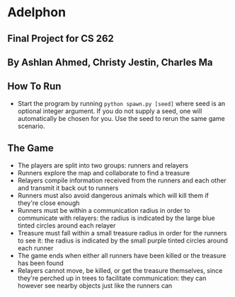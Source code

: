 # Adelphon

## Final Project for CS 262

## By Ashlan Ahmed, Christy Jestin, Charles Ma

## How To Run

-   Start the program by running `python spawn.py [seed]` where seed is an optional integer argument. If you do not supply a seed, one will automatically be chosen for you. Use the seed to rerun the same game scenario.

## The Game

-   The players are split into two groups: runners and relayers
-   Runners explore the map and collaborate to find a treasure
-   Relayers compile information received from the runners and each other and transmit it back out to runners
-   Runners must also avoid dangerous animals which will kill them if they're close enough
-   Runners must be within a communication radius in order to communicate with relayers: the radius is indicated by the large blue tinted circles around each relayer
-   Treasure must fall within a small treasure radius in order for the runners to see it: the radius is indicated by the small purple tinted circles around each runner
-   The game ends when either all runners have been killed or the treasure has been found
-   Relayers cannot move, be killed, or get the treasure themselves, since they're perched up in trees to facilitate communication: they can however see nearby objects just like the runners can
